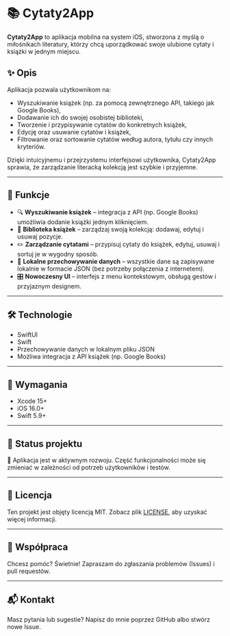 # 📚 Cytaty2App

**Cytaty2App** to aplikacja mobilna na system iOS, stworzona z myślą o miłośnikach literatury, którzy chcą uporządkować swoje ulubione cytaty i książki w jednym miejscu.

## ✨ Opis

Aplikacja pozwala użytkownikom na:
- Wyszukiwanie książek (np. za pomocą zewnętrznego API, takiego jak Google Books),
- Dodawanie ich do swojej osobistej biblioteki,
- Tworzenie i przypisywanie cytatów do konkretnych książek,
- Edycję oraz usuwanie cytatów i książek,
- Filtrowanie oraz sortowanie cytatów według autora, tytułu czy innych kryteriów.

Dzięki intuicyjnemu i przejrzystemu interfejsowi użytkownika, Cytaty2App sprawia, że zarządzanie literacką kolekcją jest szybkie i przyjemne.

---

## 🧩 Funkcje

- 🔍 **Wyszukiwanie książek** – integracja z API (np. Google Books) umożliwia dodanie książki jednym kliknięciem.
- 📖 **Biblioteka książek** – zarządzaj swoją kolekcją: dodawaj, edytuj i usuwaj pozycje.
- ✏️ **Zarządzanie cytatami** – przypisuj cytaty do książek, edytuj, usuwaj i sortuj je w wygodny sposób.
- 🧠 **Lokalne przechowywanie danych** – wszystkie dane są zapisywane lokalnie w formacie JSON (bez potrzeby połączenia z internetem).
- 🎛️ **Nowoczesny UI** – interfejs z menu kontekstowym, obsługą gestów i przyjaznym designem.

---

## 🛠️ Technologie

- SwiftUI  
- Swift  
- Przechowywanie danych w lokalnym pliku JSON  
- Możliwa integracja z API książek (np. Google Books)

---

## 📱 Wymagania

- Xcode 15+  
- iOS 16.0+  
- Swift 5.9+

---

## 🚧 Status projektu

🔨 Aplikacja jest w aktywnym rozwoju. Część funkcjonalności może się zmieniać w zależności od potrzeb użytkowników i testów.

---

## 📄 Licencja

Ten projekt jest objęty licencją MIT. Zobacz plik [LICENSE](LICENSE), aby uzyskać więcej informacji.

---

## 🤝 Współpraca

Chcesz pomóc? Świetnie! Zapraszam do zgłaszania problemów (Issues) i pull requestów.

---

## 📬 Kontakt

Masz pytania lub sugestie? Napisz do mnie poprzez GitHub albo stwórz nowe Issue.

